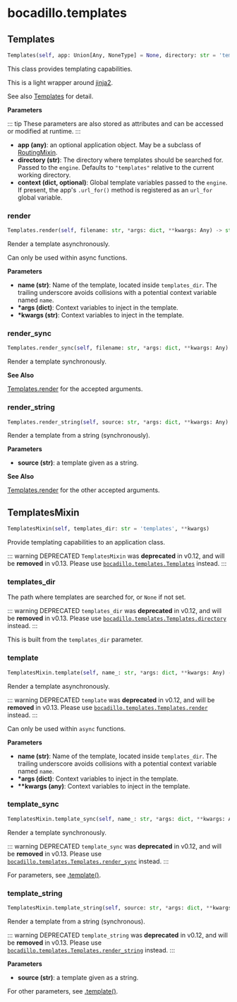 # bocadillo.templates

## Templates
```python
Templates(self, app: Union[Any, NoneType] = None, directory: str = 'templates', context: dict = None)
```
This class provides templating capabilities.

This is a light wrapper around [jinja2](http://jinja.pocoo.org/docs).

See also [Templates](../guides/agnostic/templates.md) for detail.

[RoutingMixin]: ./routing.md#routingmixin

__Parameters__


::: tip
These parameters are also stored as attributes and can be accessed or
modified at runtime.
:::

- __app (any)__:
    an optional application object. May be a subclass of [RoutingMixin].
- __directory (str)__:
    The directory where templates should be searched for.
    Passed to the `engine`.
    Defaults to `"templates"` relative to the current working directory.
- __context (dict, optional)__:
    Global template variables passed to the `engine`.
    If present, the app's `.url_for()` method is registered as
    an `url_for` global variable.

### render
```python
Templates.render(self, filename: str, *args: dict, **kwargs: Any) -> str
```
Render a template asynchronously.

Can only be used within async functions.

__Parameters__

- __name (str)__:
    Name of the template, located inside `templates_dir`.
    The trailing underscore avoids collisions with a potential
    context variable named `name`.
- __*args (dict)__:
    Context variables to inject in the template.
- __*kwargs (str)__:
    Context variables to inject in the template.

### render_sync
```python
Templates.render_sync(self, filename: str, *args: dict, **kwargs: Any) -> str
```
Render a template synchronously.

__See Also__

[Templates.render](#render) for the accepted arguments.

### render_string
```python
Templates.render_string(self, source: str, *args: dict, **kwargs: Any) -> str
```
Render a template from a string (synchronously).

__Parameters__

- __source (str)__: a template given as a string.

__See Also__

[Templates.render](#render) for the other accepted arguments.

## TemplatesMixin
```python
TemplatesMixin(self, templates_dir: str = 'templates', **kwargs)
```
Provide templating capabilities to an application class.

::: warning DEPRECATED
`TemplatesMixin` was **deprecated** in v0.12, and will be **removed** in v0.13. Please use [`bocadillo.templates.Templates`](./templates.md#templates) instead.
:::


### templates_dir
The path where templates are searched for, or `None` if not set.

::: warning DEPRECATED
`templates_dir` was **deprecated** in v0.12, and will be **removed** in v0.13. Please use [`bocadillo.templates.Templates.directory`](./templates.md#templates) instead.
:::


This is built from the `templates_dir` parameter.
### template
```python
TemplatesMixin.template(self, name_: str, *args: dict, **kwargs: Any) -> str
```
Render a template asynchronously.

::: warning DEPRECATED
`template` was **deprecated** in v0.12, and will be **removed** in v0.13. Please use [`bocadillo.templates.Templates.render`](./templates.md#render) instead.
:::


Can only be used within `async` functions.

__Parameters__

- __name (str)__:
    Name of the template, located inside `templates_dir`.
    The trailing underscore avoids collisions with a potential
    context variable named `name`.
- __*args (dict)__:
    Context variables to inject in the template.
- __**kwargs (any)__:
    Context variables to inject in the template.
### template_sync
```python
TemplatesMixin.template_sync(self, name_: str, *args: dict, **kwargs: Any) -> str
```
Render a template synchronously.

::: warning DEPRECATED
`template_sync` was **deprecated** in v0.12, and will be **removed** in v0.13. Please use [`bocadillo.templates.Templates.render_sync`](./templates.md#render-sync) instead.
:::


For parameters, see [.template()](#template).
### template_string
```python
TemplatesMixin.template_string(self, source: str, *args: dict, **kwargs: Any) -> str
```
Render a template from a string (synchronous).

::: warning DEPRECATED
`template_string` was **deprecated** in v0.12, and will be **removed** in v0.13. Please use [`bocadillo.templates.Templates.render_string`](./templates.md#render-string) instead.
:::


__Parameters__

- __source (str)__: a template given as a string.

For other parameters, see [.template()](#template).
